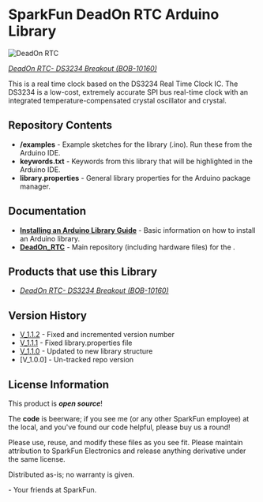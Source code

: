 SparkFun DeadOn RTC Arduino Library
========================================

![DeadOn RTC](https://cdn.sparkfun.com/assets/parts/4/4/5/5/10160-SparkFun_DeadOn_RTC_Breakout_-_DS3234-01.jpg)  

[*DeadOn RTC- DS3234 Breakout (BOB-10160)*](https://www.sparkfun.com/products/10160)

This is a real time clock based on the DS3234 Real Time Clock IC. The DS3234  is a low-cost, extremely accurate SPI bus real-time clock with an integrated temperature-compensated crystal oscillator and crystal.

Repository Contents
-------------------

* **/examples** - Example sketches for the library (.ino). Run these from the Arduino IDE. 
* **keywords.txt** - Keywords from this library that will be highlighted in the Arduino IDE. 
* **library.properties** - General library properties for the Arduino package manager. 

Documentation
--------------

* **[Installing an Arduino Library Guide](https://learn.sparkfun.com/tutorials/installing-an-arduino-library)** - Basic information on how to install an Arduino library.
* **[DeadOn_RTC](https://github.com/sparkfun/DeadOn_RTC)** - Main repository (including hardware files) for the <PRODUCT NAME>.

Products that use this Library 
---------------------------------

* [*DeadOn RTC- DS3234 Breakout (BOB-10160)*](https://www.sparkfun.com/products/10160)

Version History
---------------

* [V_1.1.2](https://github.com/sparkfun/DeadOn_RTC_Arduino_Library/tree/V_1.1.2) - Fixed and incremented version number
* [V_1.1.1](https://github.com/sparkfun/DeadOn_RTC_Arduino_Library/tree/V_1.1.1) - Fixed library.properties file
* [V_1.1.0](https://github.com/sparkfun/DeadOn_RTC_Arduino_Library/tree/V_1.1.0) - Updated to new library structure 
* [V_1.0.0] - Un-tracked repo version

License Information
-------------------

This product is _**open source**_! 

The **code** is beerware; if you see me (or any other SparkFun employee) at the local, and you've found our code helpful, please buy us a round!

Please use, reuse, and modify these files as you see fit. Please maintain attribution to SparkFun Electronics and release anything derivative under the same license.

Distributed as-is; no warranty is given.

\- Your friends at SparkFun.

